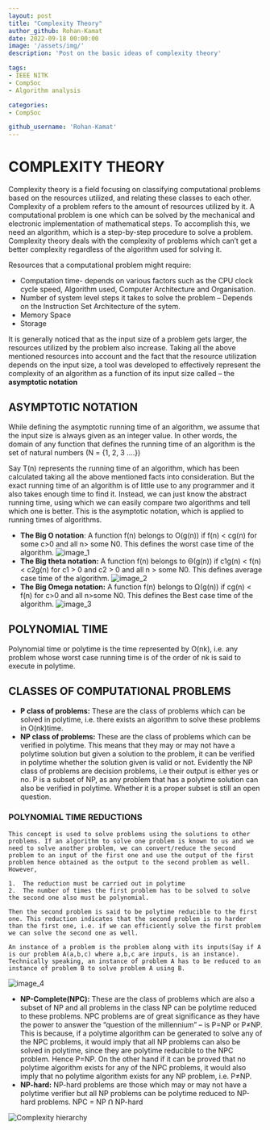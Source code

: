 ```yaml
---
layout: post
title: "Complexity Theory"
author_github: Rohan-Kamat
date: 2022-09-18 00:00:00
image: '/assets/img/'
description: 'Post on the basic ideas of complexity theory'

tags:
- IEEE NITK
- CompSoc
- Algorithm analysis

categories:
- CompSoc

github_username: 'Rohan-Kamat'
---
```


# COMPLEXITY THEORY
Complexity theory is a field focusing on classifying computational problems based on the  resources utilized, and relating these classes to each other. Complexity of a problem refers to the amount of resources utilized by it. A computational problem is one which can be solved by the mechanical and electronic implementation of mathematical steps. To accomplish this, we need an algorithm, which is a step-by-step procedure to solve a problem. Complexity theory deals with the complexity of problems which can’t get a better complexity regardless of the algorithm used for solving it.

Resources that a computational problem might require:
- Computation time- depends on various factors such as the CPU clock cycle speed, Algorithm used, Computer Architecture and Organisation.
- Number of system level steps it takes to solve the problem – Depends on the Instruction Set Architecture of the sytem.
- Memory Space
- Storage

It is generally noticed that as the input size of a problem gets larger, the resources utilized by the problem also increase. Taking all the above mentioned resources into account and the fact that the resource utilization depends on the input size, a tool was developed to effectively represent the complexity of an algorithm as a function of its input size called – the **asymptotic notation**

## ASYMPTOTIC NOTATION
While defining the asymptotic running time of an algorithm, we assume that the input size is always given as an integer value. In other words, the domain of any function that defines the running time of an algorithm is the set of natural numbers (N = {1, 2, 3 ….})

Say T(n) represents the running time of an algorithm, which has been calculated taking all the above mentioned facts into consideration. But the exact running time of an algorithm is of little use to any programmer and it also takes enough time to find it. Instead, we can just know the abstract running time, using which we can easily compare two algorithms and tell which one is better. This is the asymptotic notation, which is applied to running times of algorithms.

- **The Big O notation**:
A function f(n) belongs to O(g(n)) if f(n) < cg(n) for some c>0 and all n> some N0. This defines the worst case time of the algorithm.
![image_1](/blog/assets/img/complexity-theory/Big_O.png)
- **The Big theta notation:**
A function f(n) belongs to Θ(g(n)) if c1g(n) < f(n) < c2g(n) for c1 > 0 and c2 > 0 and all n > some N0. This defines average case time of the algorithm.
![image_2](/blog/assets/img/complexity-theory/Big_theta.png)
- **The Big Omega notation:**
A function f(n) belongs to Ω(g(n)) if cg(n) < f(n) for c>0 and all n>some N0. This defines the Best case time of the algorithm.
![image_3](/blog/assets/img/complexity-theory/Big_omega.png)


POLYNOMIAL TIME
---------------

Polynomial time or polytime is the time represented by O(nk), i.e. any problem whose worst case running time is of the order of nk is said to execute in polytime.

CLASSES OF COMPUTATIONAL PROBLEMS
---------------------------------

- **P class of problems:** These are the class of problems which can be solved in polytime, i.e. there exists an algorithm to solve these problems in O(nk)time.
- **NP class of problems:** These are the class of problems which can be verified in polytime. This means that they may or may not have a polytime solution but given a solution to the problem, it can be verified in polytime whether the solution given is valid or not. Evidently the NP class of problems are decision problems, i.e their output is either yes or no. P is a subset of NP, as any problem that has a polytime solution can also be verified in polytime. Whether it is a proper subset is still an open question.

### POLYNOMIAL TIME REDUCTIONS

    This concept is used to solve problems using the solutions to other problems. If an algorithm to solve one problem is known to us and we need to solve another problem, we can convert/reduce the second problem to an input of the first one and use the output of the first problem hence obtained as the output to the second problem as well. However,

    1.  The reduction must be carried out in polytime
    2.  The number of times the first problem has to be solved to solve the second one also must be polynomial.

    Then the second problem is said to be polytime reducible to the first one. This reduction indicates that the second problem is no harder than the first one, i.e. if we can efficiently solve the first problem we can solve the second one as well.

    An instance of a problem is the problem along with its inputs(Say if A is our problem A(a,b,c) where a,b,c are inputs, is an instance). Technically speaking, an instance of problem A has to be reduced to an instance of problem B to solve problem A using B.

![image_4](/blog/assets/img/complexity-theory/Polytime_reduction.png)

* **NP-Complete(NPC):** These are the class of problems which are also a subset of NP and all problems in the class NP can be polytime reduced to these problems. NPC problems are of great significance as they have the power to answer the “question of the millennium” – is P=NP or P≠NP. This is because, if a polytime algorithm can be generated to solve any of the NPC problems, it would imply that all NP problems can also be solved in polytime, since they are polytime reducible to the NPC problem. Hence P=NP. On the other hand if it can be proved that no polytime algorithm exists for any of the NPC problems, it would also imply that no polytime algorithm exists for any NP problem, i.e. P≠NP.
* **NP-hard:** NP-hard problems are those which may or may not have a polytime verifier but all NP problems can be polytime reduced to NP-hard problems. NPC = NP Ո NP-hard

![Complexity hierarchy](/blog/assets/img/complexity-theory/Complexity_hierarchy.png)